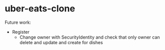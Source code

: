 # uber-eats-clone

Future work:
- Register
  - Change owner with SecurityIdentity and check that only owner can delete and update and create for dishes